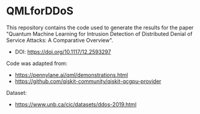 # QMLforDDoS

This repository contains the code used to generate the results for the paper "Quantum Machine Learning for Intrusion Detection of Distributed Denial of Service Attacks: A Comparative Overview".

- DOI: https://doi.org/10.1117/12.2593297

Code was adapted from:
- https://pennylane.ai/qml/demonstrations.html
- https://github.com/qiskit-community/qiskit-qcgpu-provider

Dataset:
- https://www.unb.ca/cic/datasets/ddos-2019.html
